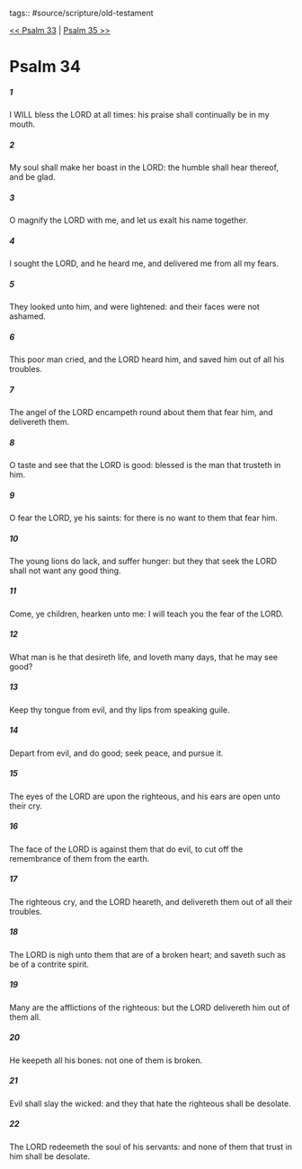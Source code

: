 tags:: #source/scripture/old-testament

[<< Psalm 33](/Old_Testament/19_Psalms/Psalm_33.md) | [Psalm 35 >>](/Old_Testament/19_Psalms/Psalm_35.md)

# Psalm 34

##### 1

I WILL bless the LORD at all times: his praise shall continually be in my mouth.

##### 2

My soul shall make her boast in the LORD: the humble shall hear thereof, and be glad.

##### 3

O magnify the LORD with me, and let us exalt his name together.

##### 4

I sought the LORD, and he heard me, and delivered me from all my fears.

##### 5

They looked unto him, and were lightened: and their faces were not ashamed.

##### 6

This poor man cried, and the LORD heard him, and saved him out of all his troubles.

##### 7

The angel of the LORD encampeth round about them that fear him, and delivereth them.

##### 8

O taste and see that the LORD is good: blessed is the man that trusteth in him.

##### 9

O fear the LORD, ye his saints: for there is no want to them that fear him.

##### 10

The young lions do lack, and suffer hunger: but they that seek the LORD shall not want any good thing.

##### 11

Come, ye children, hearken unto me: I will teach you the fear of the LORD.

##### 12

What man is he that desireth life, and loveth many days, that he may see good?

##### 13

Keep thy tongue from evil, and thy lips from speaking guile.

##### 14

Depart from evil, and do good; seek peace, and pursue it.

##### 15

The eyes of the LORD are upon the righteous, and his ears are open unto their cry.

##### 16

The face of the LORD is against them that do evil, to cut off the remembrance of them from the earth.

##### 17

The righteous cry, and the LORD heareth, and delivereth them out of all their troubles.

##### 18

The LORD is nigh unto them that are of a broken heart; and saveth such as be of a contrite spirit.

##### 19

Many are the afflictions of the righteous: but the LORD delivereth him out of them all.

##### 20

He keepeth all his bones: not one of them is broken.

##### 21

Evil shall slay the wicked: and they that hate the righteous shall be desolate.

##### 22

The LORD redeemeth the soul of his servants: and none of them that trust in him shall be desolate.
